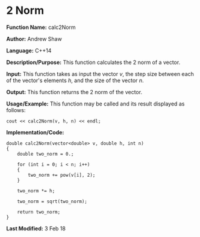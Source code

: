 # 2 Norm

**Function Name:** calc2Norm

**Author:** Andrew Shaw

**Language:** C++14

**Description/Purpose:** This function calculates the 2 norm of a vector.

**Input:** This function takes as input the vector *v*, the step size between each of the vector's elements *h*, and the size of the vector *n*.

**Output:** This function returns the 2 norm of the vector.

**Usage/Example:** This function may be called and its result displayed as follows:
~~~~
cout << calc2Norm(v, h, n) << endl;
~~~~
**Implementation/Code:**
~~~~
double calc2Norm(vector<double> v, double h, int n)
{
	double two_norm = 0.;

	for (int i = 0; i < n; i++)
	{
		two_norm += pow(v[i], 2);
	}

	two_norm *= h;

	two_norm = sqrt(two_norm);

	return two_norm;
}
~~~~
**Last Modified:** 3 Feb 18
